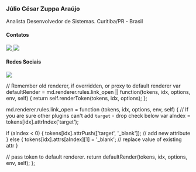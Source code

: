 ### Júlio César Zuppa Araújo
Analista Desenvolvedor de Sistemas. Curitiba/PR - Brasil



#### Contatos
<a href="https://wa.me/5541988654956">
  <img src="https://img.shields.io/badge/WHATSAPP-%2325D366.svg?&style=for-the-badge&logo=whatsapp&logoColor=white"/>
</a>
<a href="mailto:juliozuppa@gmail.com">
  <img src="https://img.shields.io/badge/gmail-%23D14836.svg?&style=for-the-badge&logo=gmail&logoColor=white"/>
</a>

#### Redes Sociais
<a href="https://www.linkedin.com/in/juliozuppa/">
  <img src="https://img.shields.io/badge/linkedin-%230077B5.svg?&style=for-the-badge&logo=linkedin&logoColor=white"/>
</a>


// Remember old renderer, if overridden, or proxy to default renderer
var defaultRender = md.renderer.rules.link_open || function(tokens, idx, options, env, self) {
  return self.renderToken(tokens, idx, options);
};

md.renderer.rules.link_open = function (tokens, idx, options, env, self) {
  // If you are sure other plugins can't add `target` - drop check below
  var aIndex = tokens[idx].attrIndex('target');

  if (aIndex < 0) {
    tokens[idx].attrPush(['target', '_blank']); // add new attribute
  } else {
    tokens[idx].attrs[aIndex][1] = '_blank';    // replace value of existing attr
  }

  // pass token to default renderer.
  return defaultRender(tokens, idx, options, env, self);
};


<!--
**juliozuppa/juliozuppa** is a ✨ _special_ ✨ repository because its `README.md` (this file) appears on your GitHub profile.

Here are some ideas to get you started:

- 🔭 I’m currently working on ...
- 🌱 I’m currently learning ...
- 👯 I’m looking to collaborate on ...
- 🤔 I’m looking for help with ...
- 💬 Ask me about ...
- 📫 How to reach me: ...
- 😄 Pronouns: ...
- ⚡ Fun fact: ...
-->
